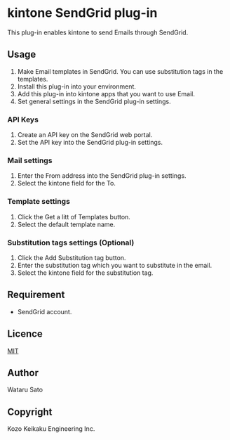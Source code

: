 kintone SendGrid plug-in
====

This plug-in enables kintone to send Emails through SendGrid.

## Usage
1. Make Email templates in SendGrid. You can use substitution tags in the templates.
2. Install this plug-in into your environment.
3. Add this plug-in into kintone apps that you want to use Email.
4. Set general settings in the SendGrid plug-in settings.

### API Keys
1. Create an API key on the SendGrid web portal.
2. Set the API key into the SendGrid plug-in settings.

### Mail settings
1. Enter the From address into the SendGrid plug-in settings.
2. Select the kintone field for the To.

### Template settings
1. Click the Get a litt of Templates button.
2. Select the default template name.

### Substitution tags settings (Optional)
1. Click the Add Substitution tag button.
2. Enter the substitution tag which you want to substitute in the email.
3. Select the kintone field for the substitution tag.

## Requirement
* SendGrid account.

## Licence

[MIT](https://github.com/SendGridJP/kintone-sendgrid-plugin/blob/master/LICENSE.txt)

## Author
Wataru Sato

## Copyright
Kozo Keikaku Engineering Inc.
